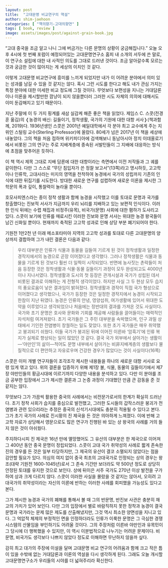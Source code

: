 ```yaml
---
layout: post
title:  "고대문명 비교연구의 역설"
author: shim-jaehoon
categories: [ "책의향기-고대의향연" ] 
tags: [ book, review ] 
image: assets/images/post/against-grain-book.jpg
---
```


“고대 중국을 조금 알고 나니 그에 버금가는 다른 문명의 상황이 궁금해집니다.” 오늘 오후 4시에 첫 번째 포럼이 예정되어있는 고대문명연구소 홈피 내 소개의 서두에 쓴 말로, 이 연구소 설립에 대한 내 사적인 의도를 그대로 드러낸 것이다. 조금 알아갈수록 모르는 것과 궁금한 것이 많아지는 게 세상의 이치인 것 같다.

이렇게 고대문명 비교연구에 흥미를 느끼게 되었지만 내가 이 어려운 분야에서 의미 있는 성과를 남길 수 있을 것 같지는 않다. 혹시 그런 시도를 한다고 해도 내가 관심 가지는 특정 분야에 대한 미세한 비교 정도에 그칠 것이다. 무엇보다 보편성을 지니는 거대담론이나 이론을 제시할만한 깜냥이 되지 않을뿐더러 그러한 시도 자체의 의의에 대해서도 이미 둔감해지고 있기 때문이다.

지난 주말에 이 두 가지 핑계를 새삼 실감케 해준 좋은 책을 읽었다. 제임스 C. 스콧(전경훈 옮김)의 &#10092;농경의 배신: 길들이기, 정착생활, 국가의 기원에 대한 대항 서사&#10093;(책과함께, 2019)다. 1936년생인 스콧은 2001년 예일대학에서 각 분야 최고 교수에게 주는 지위인 스털링 교수(Sterling Professor)에 올랐다. 80세가 넘은 2017년 이 책을 세상에 내놓았다. 그의 책을 처음 접하며 위키피디아에 검색해보니 동남아시아 정치 이데올로기에서 비롯된 그의 연구는 주로 지배계층에 종속된 서발턴들이 그 지배에 대응하는 방식에 초점을 맞추어온 듯하다.

이 책 역시 제목 그대로 지배 담론에 대한 대항이라는 측면에서 이전 저작들과 그 궤를 같이한다. 다만 그 스스로 “무단 침입자가 쓴 정찰 보고서”(13쪽)라고 명시하듯, 고고학이나 인류학, 고대사라는 미지의 영역을 천착하여 농경에서 국가의 성립까지 기존의 인식에 대한 뒤집기를 시도한다. 방대한 새로운 연구를 섭렵하며 새로운 이론을 제시한 그 학문의 폭과 깊이, 통찰력이 놀라울 뿐이다.

호모사피엔스라는 종이 정착 생활과 함께 농경을 시작했고 이를 토대로 문명과 국가를 창출했다는 진보적 서사가 지금까지 우리 뇌리를 지배하고 있는 보편적 인식이다. 이러한 인식 뒤에는 수렵 채집과 비정주(유목), 비국가(문명) 사회에 대한 폄하가 도사리고 있다. 스콧이 보기에 인류를 매료시킨 이러한 진보와 문명 서사는 위대한 농경 왕국들이 남긴 신화일 뿐이다. 현재까지 축적된 고고학 성과로 인해 상당 부분 폐기되어야 한다.

기원전 1만2천 년 이래 메소포타미아 지역의 고고학 성과를 토대로 다른 고대문명의 양상까지 결합하여 그가 내린 결론은 다음과 같다:

> 우리 대부분은 인류가 식물과 동물을 길들여 기르게 된 것이 정착생활과 일정한 경작지에서의 농경으로 곧장 이어졌다고 생각했다. 그러나 정착생활은 식물과 동물을 기르게 된 것보다 훨씬 더 일찍이 시작되었다. 반면에 농사짓는 촌락들이 처음 등장한 것은 정착생활과 식물·동물 길들이기 과정이 모두 완성되고도 4000년이나 지나서였다. 정착생활과 도시의 첫 등장은 관개시설과 국가가 성립된 데서 비롯된 결과로 이해하는 게 전형적 생각이었다. 하지만 사실 그 두 현상 모두 습지의 풍요로움이 낳은 결과임이 밝혀졌다. 정착생활과 경작이 직접 국가 형성으로 이어졌다고 생각했으나, 국가가 등장한 것은 일정한 경작지에서 농경이 시작되고 한참이 지난 뒤였다. 농경은 인류의 안녕, 영양섭취, 여가생활에 있어서 위대한 도약을 이루었다고 생각되었으나 처음에는 정반대의 결과를 가져온 것도 사실이다. 국가와 초기 문명은 호사와 문화와 기회를 제공해 사람들을 끌어들이는 매력적인 자석처럼 여겨져왔다. 초기 국가들은 그 주민 대부분을 속박했으며, 인구 과밀 상태에서 기인한 전염병이 창궐하는 일도 잦았다. 또한 초기 국가들은 매우 취약했고 붕괴되기 쉬웠다. 이들 국가가 붕괴된 뒤에 이어진 이른바 ‘암흑기’에 인류 복지가 실제로 향상되는 일이 많았던 것 같다. 결국 국가 외부에서 살아가는 생활이―‘야만인’의 삶이―적어도 문명 내부에서 살아가는 비非지배계층의 생활보다 물질적으로 더 편안하고 자유로우며 건강한 경우가 많았다는 것이 사실이다(16쪽)

스콧은 이미 개별 연구자들이 조각조각 제시한 내용들을 하나의 새로운 대항 서사로 요령 있게 엮고 있다. 위의 결론을 입증하기 위해 제1장 불, 식물, 동물의 길들이기에서 제7장 야만인들의 황금시대에 이르기까지 다양한 내용을 분석하고 있다. 다만 이 분야를 조금 공부한 입장에서 그가 제시한 결론과 그 논증 과정이 기대했던 만큼 큰 감동을 준 것 같지는 않다.

무엇보다 그가 가끔씩 활용한 중국의 사례에서는 비전문가로서의 한계가 확실히 드러난다. 초기 정착 사회가 습지를 중심으로 발전했고, 그러한 도시들의 갑작스러운 붕괴가 전염병과 관련 있으리라는 추정은 중국의 신석기시대에도 충분히 적용될 수 있다고 본다. 그가 초기 국가의 사례로 진시황의 진 제국을 든 것은 의아하게 느껴졌다. 이에 반해 고고학 자료가 상당해서 영문으로도 많은 연구가 진행된 바 있는 상 왕국의 사례를 거의 들지 않은 것이 아쉬웠다.

주지하다시피 진 제국은 16년 만에 멸망했어도 그 유산의 대부분은 한 제국으로 이어져 그 400년 동안 중국 문명이 정립되었다. 스콧이 고대 국가 취약성의 사례로 짧게 존속한 진의 경우를 든 것은 일부 타당하지만, 그 제국의 유산이 결코 소멸되지 않았다는 점을 감안할 필요가 있다. 의심의 여지 없이 중국 최초의 고대국가로 인정되는 상의 경우는 왕조(대략 기원전 1600-1045년)로서 그 존속 기간만 보더라도 약 500년 정도로 상당히 안정된 토대를 유지한 것으로 보인다. 상에 뒤이은 서주 국가도 270년 이상 발전을 구가하여 상과 크게 다르지 않다. 스콧이 이러한 사실을 몰랐을 것 같지는 않아서, 오히려 고대국가의 취약성이라는 자신의 이론에 반하는 이러한 사례를 회피했을 가능성도 있다고 본다.

그가 제시한 농경과 국가의 폐해를 통해서 볼 때 그의 반문명, 반진보 사관은 충분히 재고의 가치가 있어 보인다. 다만 그의 입장에서 별로 바람직하지 못한 정착과 농경이 결국 문명과 국가라는 문제 많은 제도를 산출해냈지만, 그것 역시 최소한 양면성을 지니고 있다. 그 억압적 체제의 부정적인 면을 인정하더라도 인류가 이룩한 문명은 그 극심한 경쟁 시스템의 산물임을 부인하기도 어려울 것이다. 그의 주장처럼 이른바 야만인과 유목민이 그 당시에 더 행복했을 수 있지만, 이 역시 이분법적으로 나누기는 어려운 문제이다. 비문명, 비국가도 생각보다 나쁘지 않았다 정도로 이해하면 무난하지 않을까 싶다.

감히 최고 대가의 주장에 이설을 달며 고대문명 비교 연구의 어려움과 함께 크고 작은 틈이 있을 수밖에 없는 거대담론과 이론의 역설을 다시 생각하게 된다. 그래도 오늘 개시할 고대문명연구소가 우리들의 시야를 더 넓혀주리라 확신한다.
